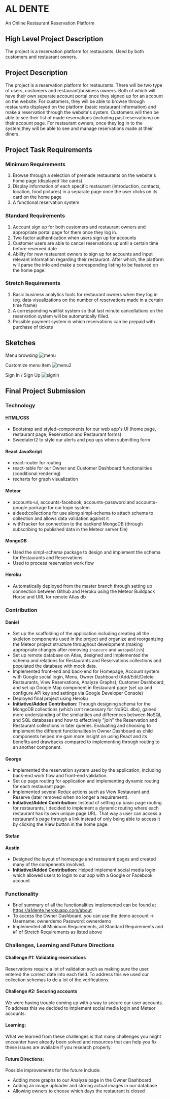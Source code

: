 # AL DENTE

An Online Restaurant Reservation Platform

## High Level Project Description

The project is a reservation platform for restaurants. Used by both customers and restuarant owners.

## Project Description

The project is a reservation platform for restaurants. There will be two type of users, customers and restaurant/business owners. Both of which will have their own separate account portal once they signed up for an account on the website. For customers, they will be able to browse through restaurants displayed on the platform (basic restaurant information) and make a reservation through the website's system. Customers will then be able to see their list of made reservations (including past reservations) on their account page. For restaurant owners, once they log in to the system,they will be able to see and manage reservations made at their diners.

## Project Task Requirements

### Minimum Requirements

1. Browse through a selection of premade restaurants on the website's home page (displayed like cards)
2. Display information of each specific restaurant (introduction, contacts, location, food pictures) in a separate page once the user clicks on its card on the home page
3. A functional reservation system 

### Standard Requirements

1. Account sign up for both customers and restaurant owners and appropriate portal page for them once they log in.
2. Two factor authentication when users sign up for accounts
3. Customer users are able to cancel reservations up until a certain time before reserved date
4. Ability for new restaurant owners to sign up for accounts and input relevant information regarding their restaurant. After which, the platform will parse the info and make a corresponding listing to be featured on the home page.

### Stretch Requirements

1. Basic business analytics tools for restaurant owners when they log in (eg. data visualizations on the number of reservations made in a certain time frame)
2. A corresponding waitlist system so that last minute cancellations on the reservation system will be automatically filled.
3. Possible payment system in which reservations can be prepaid with purchase of tickets

## Sketches

Menu browsing
![menu](https://user-images.githubusercontent.com/22069313/58152387-4e3e9500-7c21-11e9-8db4-7925a3558d49.png)

Customize menu item
![menu2](https://user-images.githubusercontent.com/22069313/58152486-880f9b80-7c21-11e9-93e9-5619b2e0e943.png)

Sign In / Sign Up
![signin](https://user-images.githubusercontent.com/22069313/58152497-8e057c80-7c21-11e9-8fef-a73e09392b5c.png)

## Final Project Submission

### Technology

#### HTML/CSS
- Bootstrap and styled-components for our web app's UI (home page, restaurant page, Reservation and Restaurant forms)
- Sweetalert2 to style our alerts and pop ups when submitting form
#### React JavaScript
- react-router for routing
- react-table for our Owner and Customer Dashboard functionalities (conditional rendering)
- recharts for graph visualization
#### Meteor
- accounts-ui, accounts-facebook, accounts-password and accounts-google package for our login system
- aldeed:collections for use along simpl-schema to attach schema to collection and allows data validation against it
- withTracker for connection to the backend MongoDB (through subscribing to published data in the Meteor server file)
#### MongoDB
- Used the simpl-schema package to design and implement the schema for Restaurants and Reservations
- Used to process reservation work flow
#### Heroku
- Automatically deployed from the master branch through setting up connection between Github and Heroku using the Meteor Buildpack Horse and URL for remote Atlas db

### Contribution

#### Daniel
- Set up the scaffolding of the application including creating all the skeleton components used in the project and organize and reorganizing the Meteor project structure throughout development (making appropriate changes after removing `insecure` and `autopublish`)
- Set up remote database on Atlas, designed and implemented the schema and relations for Restaurants and Reservations collections and populated the database with mock data.
- Implemented front-end and back-end for Homepage, Account system with Google social login, Menu, Owner Dashboard (Add/Edit/Delete Restaurants, View Reservations, Analyze Graphs), Customer Dashboard, and set up Google Map component in Restaurant page (set up and configure API key and settings via Google Developer Console)
- Deployed final project using Heroku
- **Initiative/Added Contribution**: Through designing schema for the MongoDB collections (which isn't necessary for NoSQL dbs), gained more understanding of the similarities and differences between NoSQL and SQL databases and how to effectively "join" the Reservation and Restaurant collections in later queries. Evaluating and choosing to implement the different functionalites in Owner Dashboard as child components helped me gain more insight on using React and its benefits and drawbacks compared to implementing through routing to an another component.

#### George
- Implemented the reservation system used by the application, including back-end work flow and front-end validation.
- Set up page routing for application and implementing dynamic routing for each restaurant page.
- Implemented several Redux actions such as View Restaurant and Reserve (later removed when no longer a requirement).
- **Initiative/Added Contribution**: Instead of setting up basic page routing for restaurants, I decided to implement a dynamic routing where each restaurant has its own unique page URL. That way a user can access a restaurant's page through a link instead of only being able to access it by clicking the View button in the home page.

#### Stefan

#### Austin
- Designed the layout of homepage and restaurant pages and created many of the compenents involved.
- **Initiative/Added Contribution**: Helped implement social media login which allowed users to login to our app with a Google or Facebook account

### Functionality
- Brief summary of all the functionalities implemented can be found at https://a1dente.herokuapp.com/about
- To access the Owner Dashboard, you can use the demo account -> Username: ownerdemo Password: ownerdemo
- Implemented all Minimum Requirements, all Standard Requirements and #1 of Stretch Requirements as listed above

### Challenges, Learning and Future Directions

#### Challenge #1: Validating reservations 
Reservations require a lot of validation such as making sure the user entered the correct date into each field. To address this we used our collection schemas to do a lot of the verifications.

#### Challenge #2: Securing accounts
We were having trouble coming up with a way to secure our user accounts. To address this we decided to implement social media login and Meteor accounts. 

#### Learning: 
What we learned from these challenges is that many challenges you might encounter have already been solved and resources that can help you fix these issues are available if you research properly.

#### Future Directions: 
Possible improvements for the future include: 
- Adding more graphs to our Analyze page in the Owner Dashboard 
- Adding an image uploader and storing actual images in our database
- Allowing owners to choose which days the restaurant is closed
